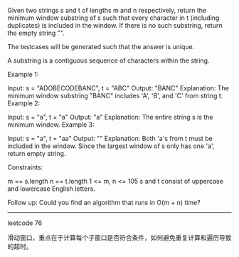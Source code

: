 Given two strings s and t of lengths m and n respectively, return the minimum window substring of s such that every character in t (including duplicates) is included in the window. If there is no such substring, return the empty string "".

The testcases will be generated such that the answer is unique.

A substring is a contiguous sequence of characters within the string.



Example 1:

Input: s = "ADOBECODEBANC", t = "ABC"
Output: "BANC"
Explanation: The minimum window substring "BANC" includes 'A', 'B', and 'C' from string t.
Example 2:

Input: s = "a", t = "a"
Output: "a"
Explanation: The entire string s is the minimum window.
Example 3:

Input: s = "a", t = "aa"
Output: ""
Explanation: Both 'a's from t must be included in the window.
Since the largest window of s only has one 'a', return empty string.


Constraints:

m == s.length
n == t.length
1 <= m, n <= 105
s and t consist of uppercase and lowercase English letters.


Follow up: Could you find an algorithm that runs in O(m + n) time?

----

leetcode 76

滑动窗口，重点在于计算每个子窗口是否符合条件，如何避免重复计算和遍历导致的超时。